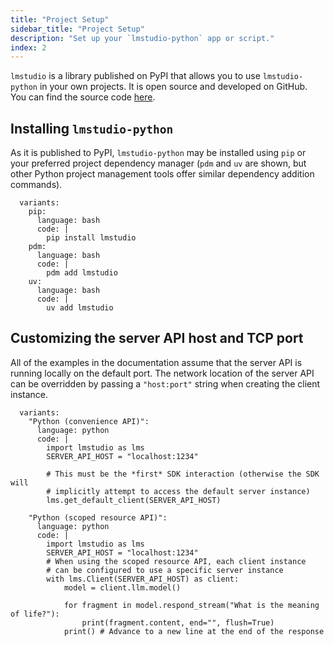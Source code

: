 ```yaml
---
title: "Project Setup"
sidebar_title: "Project Setup"
description: "Set up your `lmstudio-python` app or script."
index: 2
---
```


`lmstudio` is a library published on PyPI that allows you to use `lmstudio-python` in your own projects.
It is open source and developed on GitHub.
You can find the source code [here](https://github.com/lmstudio-ai/lmstudio-python).

## Installing `lmstudio-python`

As it is published to PyPI, `lmstudio-python` may be installed using `pip`
or your preferred project dependency manager (`pdm` and `uv` are shown, but other
Python project management tools offer similar dependency addition commands).

```lms_code_snippet
  variants:
    pip:
      language: bash
      code: |
        pip install lmstudio
    pdm:
      language: bash
      code: |
        pdm add lmstudio
    uv:
      language: bash
      code: |
        uv add lmstudio
```

## Customizing the server API host and TCP port

All of the examples in the documentation assume that the server API is running locally
on the default port. The network location of the server API can be overridden by
passing a `"host:port"` string when creating the client instance.

```lms_code_snippet
  variants:
    "Python (convenience API)":
      language: python
      code: |
        import lmstudio as lms
        SERVER_API_HOST = "localhost:1234"

        # This must be the *first* SDK interaction (otherwise the SDK will
        # implicitly attempt to access the default server instance)
        lms.get_default_client(SERVER_API_HOST)

    "Python (scoped resource API)":
      language: python
      code: |
        import lmstudio as lms
        SERVER_API_HOST = "localhost:1234"
        # When using the scoped resource API, each client instance
        # can be configured to use a specific server instance
        with lms.Client(SERVER_API_HOST) as client:
            model = client.llm.model()

            for fragment in model.respond_stream("What is the meaning of life?"):
                print(fragment.content, end="", flush=True)
            print() # Advance to a new line at the end of the response
```
